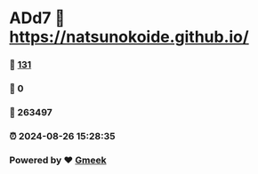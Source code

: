 # ADd7 :link: https://natsunokoide.github.io/ 
### :page_facing_up: [131](https://natsunokoide.github.io//tag.html) 
### :speech_balloon: 0 
### :hibiscus: 263497 
### :alarm_clock: 2024-08-26 15:28:35 
### Powered by :heart: [Gmeek](https://github.com/Meekdai/Gmeek)

